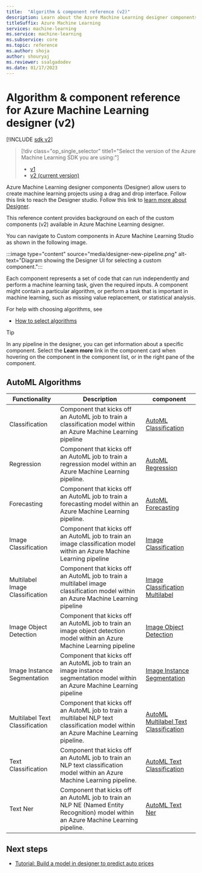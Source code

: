 ```yaml
---
title:  "Algorithm & component reference (v2)"
description: Learn about the Azure Machine Learning designer components that you can use to create your own machine learning projects. (v2)
titleSuffix: Azure Machine Learning
services: machine-learning
ms.service: machine-learning
ms.subservice: core
ms.topic: reference
ms.author: shoja
author: shouryaj
ms.reviewer: ssalgadodev
ms.date: 01/17/2023
---
```

# Algorithm & component reference for Azure Machine Learning designer (v2)

[!INCLUDE [sdk v2](../../includes/machine-learning-sdk-v2.md)]

> [!div class="op_single_selector" title1="Select the version of the Azure Machine Learning SDK you are using:"]
> * [v1](../component-reference/component-reference.md)
> * [v2 (current version)](./component-reference-v2.md)

Azure Machine Learning designer components (Designer) allow users to create machine learning projects using a drag and drop interface. Follow this link to reach the Designer studio. Follow this link to [learn more about Designer](../concept-designer.md).


This reference content provides background on each of the custom components (v2) available in Azure Machine Learning designer.

You can navigate to Custom components in Azure Machine Learning Studio as shown in the following image.

:::image type="content" source="media/designer-new-pipeline.png" alt-text="Diagram showing the Designer UI for selecting a custom component.":::


Each component represents a set of code that can run independently and perform a machine learning task, given the required inputs. A component might contain a particular algorithm, or perform a task that is important in machine learning, such as missing value replacement, or statistical analysis.

For help with choosing algorithms, see 
* [How to select algorithms](..//how-to-select-algorithms.md)

> [!TIP]
> In any pipeline in the designer, you can get information about a specific component. Select the **Learn more** link in the component card when hovering on the component in the component list, or in the right pane of the component.


## AutoML Algorithms

| Functionality | Description | component |
| --- |--- | --- |
| Classification | Component that kicks off an AutoML job to train a classification model within an Azure Machine Learning pipeline |  [AutoML Classification](classification.md) |
| Regression | Component that kicks off an AutoML job to train a regression model within an Azure Machine Learning pipeline. | [AutoML Regression](regression.md) |
| Forecasting | Component that kicks off an AutoML job to train a forecasting model within an Azure Machine Learning pipeline. | [AutoML Forecasting](forecasting.md) |
| Image Classification |Component that kicks off an AutoML job to train an image classification model within an Azure Machine Learning pipeline |[Image Classification](image-classification.md)|
| Multilabel Image Classification |Component that kicks off an AutoML job to train a multilabel image classification model within an Azure Machine Learning pipeline |[Image Classification Multilabel](image-classification-multilabel.md) | 
| Image Object Detection | Component that kicks off an AutoML job to train an image object detection model within an Azure Machine Learning pipeline | [Image Object Detection](image-object-detection.md) | 
| Image Instance Segmentation | Component that kicks off an AutoML job to train an image instance segmentation model within an Azure Machine Learning pipeline | [Image Instance Segmentation](image-instance-segmentation.md)|
| Multilabel Text Classification | Component that kicks off an AutoML job to train a multilabel NLP text classification model within an Azure Machine Learning pipeline. | [AutoML Multilabel Text Classification](text-classification-multilabel.md)|
| Text Classification | Component that kicks off an AutoML job to train an NLP text classification model within an Azure Machine Learning pipeline. | [AutoML Text Classification](text-classification.md)|
| Text Ner | Component that kicks off an AutoML job to train an NLP NE (Named Entity Recognition) model within an Azure Machine Learning pipeline. | [AutoML Text Ner](text-ner.md)|

## Next steps

* [Tutorial: Build a model in designer to predict auto prices](../tutorial-designer-automobile-price-train-score.md)
